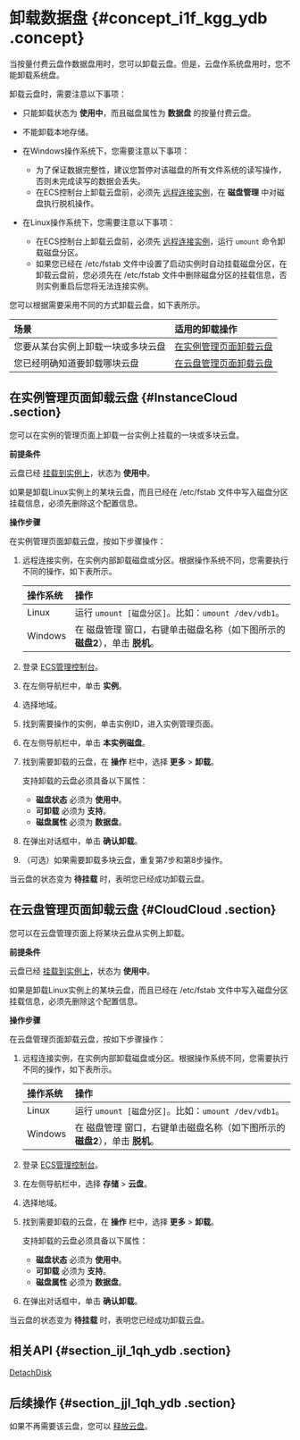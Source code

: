 # 卸载数据盘 {#concept_i1f_kgg_ydb .concept}

当按量付费云盘作数据盘用时，您可以卸载云盘。但是，云盘作系统盘用时，您不能卸载系统盘。

卸载云盘时，需要注意以下事项：

-   只能卸载状态为 **使用中**，而且磁盘属性为 **数据盘** 的按量付费云盘。
-   不能卸载本地存储。
-   在Windows操作系统下，您需要注意以下事项：
    -   为了保证数据完整性，建议您暂停对该磁盘的所有文件系统的读写操作，否则未完成读写的数据会丢失。
    -   在ECS控制台上卸载云盘前，必须先 [远程连接实例](intl.zh-CN/实例/实例生命周期/连接实例/本地客户端上连接Windows实例.md#)，在 **磁盘管理** 中对磁盘执行脱机操作。
-   在Linux操作系统下，您需要注意以下事项：

    -   在ECS控制台上卸载云盘前，必须先 [远程连接实例](intl.zh-CN/实例/实例生命周期/连接实例/连接方式导航.md#)，运行 `umount` 命令卸载磁盘分区。
    -   如果您已经在 /etc/fstab 文件中设置了启动实例时自动挂载磁盘分区，在卸载云盘前，您必须先在 /etc/fstab 文件中删除磁盘分区的挂载信息，否则实例重启后您将无法连接实例。

您可以根据需要采用不同的方式卸载云盘，如下表所示。

|场景|适用的卸载操作|
|:-|:------|
|您要从某台实例上卸载一块或多块云盘|[在实例管理页面卸载云盘](#InstanceCloud)|
|您已经明确知道要卸载哪块云盘|[在云盘管理页面卸载云盘](#CloudCloud)|

## 在实例管理页面卸载云盘 {#InstanceCloud .section}

您可以在实例的管理页面上卸载一台实例上挂载的一块或多块云盘。

**前提条件**

云盘已经 [挂载到实例上](intl.zh-CN/块存储/使用云盘/挂载云盘.md#)，状态为 **使用中**。

如果是卸载Linux实例上的某块云盘，而且已经在 /etc/fstab 文件中写入磁盘分区挂载信息，必须先删除这个配置信息。

**操作步骤**

在实例管理页面卸载云盘，按如下步骤操作：

1.  远程连接实例，在实例内部卸载磁盘或分区。根据操作系统不同，您需要执行不同的操作，如下表所示。

    |操作系统|操作|
    |:---|:-|
    |Linux|运行 `umount [磁盘分区]`。比如：`umount /dev/vdb1`。|
    |Windows|在 磁盘管理 窗口，右键单击磁盘名称（如下图所示的 **磁盘2**），单击 **脱机**。|

2.  登录 [ECS管理控制台](https://ecs.console.aliyun.com/#/home)。
3.  在左侧导航栏中，单击 **实例**。
4.  选择地域。
5.  找到需要操作的实例，单击实例ID，进入实例管理页面。
6.  在左侧导航栏中，单击 **本实例磁盘**。
7.  找到需要卸载的云盘，在 **操作** 栏中，选择 **更多** \> **卸载**。

    支持卸载的云盘必须具备以下属性：

    -   **磁盘状态** 必须为 **使用中**。
    -   **可卸载** 必须为 **支持**。
    -   **磁盘属性** 必须为 **数据盘**。
8.  在弹出对话框中，单击 **确认卸载**。
9.  （可选）如果需要卸载多块云盘，重复第7步和第8步操作。

当云盘的状态变为 **待挂载** 时，表明您已经成功卸载云盘。

## 在云盘管理页面卸载云盘 {#CloudCloud .section}

您可以在云盘管理页面上将某块云盘从实例上卸载。

**前提条件**

云盘已经 [挂载到实例上](intl.zh-CN/块存储/使用云盘/挂载云盘.md#)，状态为 **使用中**。

如果是卸载Linux实例上的某块云盘，而且已经在 /etc/fstab 文件中写入磁盘分区挂载信息，必须先删除这个配置信息。

**操作步骤**

在云盘管理页面卸载云盘，按如下步骤操作：

1.  远程连接实例，在实例内部卸载磁盘或分区。根据操作系统不同，您需要执行不同的操作，如下表所示。

    |操作系统|操作|
    |:---|:-|
    |Linux|运行 `umount [磁盘分区]`。比如：`umount /dev/vdb1`。|
    |Windows|在 磁盘管理 窗口，右键单击磁盘名称（如下图所示的 **磁盘2**），单击 **脱机**。|

2.  登录 [ECS管理控制台](https://ecs.console.aliyun.com/#/home)。
3.  在左侧导航栏中，选择 **存储** \> **云盘**。
4.  选择地域。
5.  找到需要卸载的云盘，在 **操作** 栏中，选择 **更多** \> **卸载**。

    支持卸载的云盘必须具备以下属性：

    -   **磁盘状态** 必须为 **使用中**。
    -   **可卸载** 必须为 **支持**。
    -   **磁盘属性** 必须为 **数据盘**。
6.  在弹出对话框中，单击 **确认卸载**。

当云盘的状态变为 **待挂载** 时，表明您已经成功卸载云盘。

## 相关API {#section_ijl_1qh_ydb .section}

[DetachDisk](../../../../../intl.zh-CN/API参考/磁盘/DetachDisk.md#)

## 后续操作 {#section_jjl_1qh_ydb .section}

如果不再需要该云盘，您可以 [释放云盘](intl.zh-CN/块存储/使用云盘/释放云盘.md#)。

